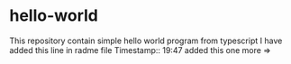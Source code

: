 # hello-world
This repository contain simple hello world program from typescript 
I have added this line in radme file Timestamp:: 19:47
added this one more =>
